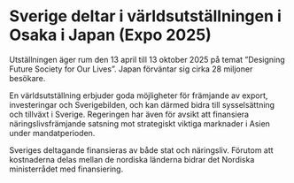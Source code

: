 # Sverige deltar i världsutställningen i Osaka i Japan (Expo 2025)

Utställningen äger rum den 13 april till 13 oktober 2025 på temat ”Designing Future Society for Our Lives”. Japan förväntar sig cirka 28 miljoner besökare.

En världsutställning erbjuder goda möjligheter för främjande av export, investeringar och Sverigebilden, och kan därmed bidra till sysselsättning och tillväxt i Sverige. Regeringen har även för avsikt att finansiera näringslivsfrämjande satsning mot strategiskt viktiga marknader i Asien under mandatperioden.

Sveriges deltagande finansieras av både stat och näringsliv. Förutom att kostnaderna delas mellan de nordiska länderna bidrar det Nordiska ministerrådet med finansiering.
